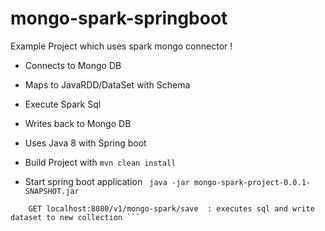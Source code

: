# mongo-spark-springboot
Example Project which uses spark mongo connector !

- Connects to Mongo DB
- Maps to JavaRDD/DataSet with Schema
- Execute Spark Sql
- Writes back to Mongo DB
- Uses Java 8 with Spring boot


- Build Project with 
``` mvn clean install ```

- Start spring boot application 
``` java -jar mongo-spark-project-0.0.1-SNAPSHOT.jar```



``` GET localhost:8080/v1/mongo-spark/count : Count of collection count entries
    GET localhost:8080/v1/mongo-spark/save  : executes sql and write dataset to new collection ```


